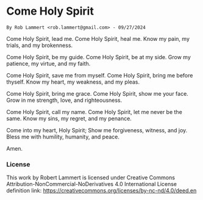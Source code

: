 # Come Holy Spirit
 	By Rob Lammert <rob.lammert@gmail.com> - 09/27/2024
	
Come Holy Spirit, lead me.
Come Holy Spirit, heal me.
Know my pain, my trials, and my brokenness.

Come Holy Spirit, be my guide.
Come Holy Spirit, be at my side.
Grow my patience, my virtue, and my faith.

Come Holy Spirit, save me from myself.
Come Holy Spirit, bring me before thyself.
Know my heart, my weakness, and my pleas.

Come Holy Spirit, bring me grace.
Come Holy Spirit, show me your face.
Grow in me strength, love, and righteousness. 

Come Holy Spirit, call my name.
Come Holy Spirit, let me never be the same. 
Know my sins, my regret, and my penance.

Come into my heart, Holy Spirit;
Show me forgiveness, witness, and joy.
Bless me with humility, humanity, and peace.

Amen.


### License
This work by Robert Lammert is licensed under 
Creative Commons Attribution-NonCommercial-NoDerivatives 4.0 International
License definition link: https://creativecommons.org/licenses/by-nc-nd/4.0/deed.en
